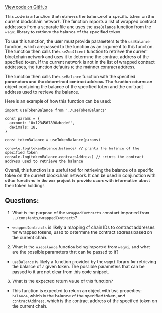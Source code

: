 [View code on GitHub](zoo-labs/zoo/blob/master/ui/src/hooks/useWrappedBalance.ts)

This code is a function that retrieves the balance of a specific token on the current blockchain network. The function imports a list of wrapped contract addresses from a separate file and uses the `useBalance` function from the `wagmi` library to retrieve the balance of the specified token. 

To use this function, the user must provide parameters to the `useBalance` function, which are passed to the function as an argument to this function. The function then calls the `useZooClient` function to retrieve the current blockchain network and uses it to determine the contract address of the specified token. If the current network is not in the list of wrapped contract addresses, the function defaults to the mainnet contract address. 

The function then calls the `useBalance` function with the specified parameters and the determined contract address. The function returns an object containing the balance of the specified token and the contract address used to retrieve the balance. 

Here is an example of how this function can be used:

```
import useTokenBalance from './useTokenBalance'

const params = {
  account: '0x1234567890abcdef',
  decimals: 18,
}

const tokenBalance = useTokenBalance(params)

console.log(tokenBalance.balance) // prints the balance of the specified token
console.log(tokenBalance.contractAddress) // prints the contract address used to retrieve the balance
```

Overall, this function is a useful tool for retrieving the balance of a specific token on the current blockchain network. It can be used in conjunction with other functions in the `zoo` project to provide users with information about their token holdings.
## Questions: 
 1. What is the purpose of the `wrappedContracts` constant imported from `../constants/wrappedContracts`?
- `wrappedContracts` is likely a mapping of chain IDs to contract addresses for wrapped tokens, used to determine the contract address based on the current chain.

2. What is the `useBalance` function being imported from `wagmi`, and what are the possible parameters that can be passed to it?
- `useBalance` is likely a function provided by the `wagmi` library for retrieving the balance of a given token. The possible parameters that can be passed to it are not clear from this code snippet.

3. What is the expected return value of this function?
- This function is expected to return an object with two properties: `balance`, which is the balance of the specified token, and `contractAddress`, which is the contract address of the specified token on the current chain.